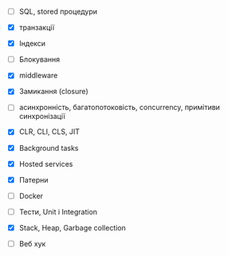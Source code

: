 - [ ] SQL, stored процедури
- [x] транзакції
- [x] Індекси
- [ ] Блокування
- [x] middleware
- [x] Замикання (closure)
- [ ] асинхронність, багатопотоковість, concurrency, примітиви синхронізації
- [x] CLR, CLI, CLS, JIT
- [x] Background tasks
- [x] Hosted services
- [x] Патерни
- [ ] Docker
- [ ] Тести, Unit і Integration
- [x] Stack, Heap, Garbage collection
- [ ] Веб хук

